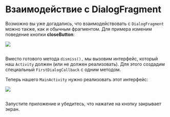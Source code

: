 # Взаимодействие с DialogFragment

Возможно вы уже догадались, что взаимодействовать с `DialogFragment` можно также, как и обычным фрагментом. Для примера изменим поведение кнопки **closeButton**:

![](https://ucarecdn.com/9bec86ca-e46c-4e91-9616-de3d0c7ddb4c/)

![](data:image/gif;base64,R0lGODlhAQABAPABAP///wAAACH5BAEKAAAALAAAAAABAAEAAAICRAEAOw== "Click and drag to move")

Вместо готового метода `dismiss(),` мы вызовим интерфейс, который наш `Activity` должен (или не должен реализовать). Для этого создадим специальный `FirstDialogCallback` с одним методом.

Теперь нашего `MainActivity` нужно реализовать этот интерфейс:

![](https://ucarecdn.com/50eafb52-3bf3-42ee-b3b1-878f9eca9b23/)

![](data:image/gif;base64,R0lGODlhAQABAPABAP///wAAACH5BAEKAAAALAAAAAABAAEAAAICRAEAOw== "Click and drag to move")

Запустите приложение и убедитесь, что нажатие на кнопку закрывает экран.
